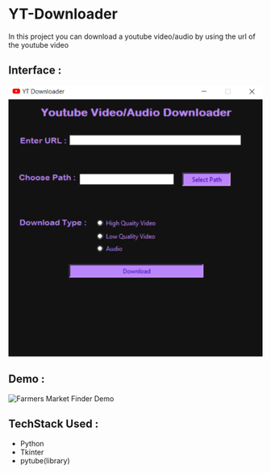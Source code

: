 <h1>YT-Downloader</h1>
<p>In this project you can download a youtube video/audio by using  the url of the youtube video</p>
<h2>Interface :</h2>

![GitHub Logo](/tkinter-window.png)

## Demo :

![Farmers Market Finder Demo](demo.gif)
  
<h2>TechStack Used :</h2>
<ul>
  <li>Python</li>
  <li>Tkinter</li>
  <li>pytube(library)</li>
</ul>  
  
  
  
  
